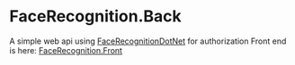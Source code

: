 # FaceRecognition.Back

A simple web api using [FaceRecognitionDotNet](https://github.com/takuya-takeuchi/FaceRecognitionDotNet) for authorization
Front end is here: [FaceRecognition.Front](https://github.com/gaarutyunov/FaceRecognition.Front)
